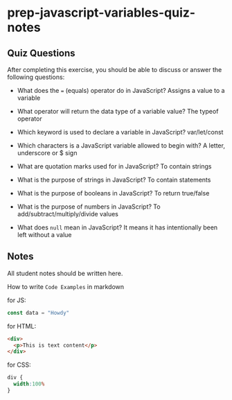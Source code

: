 # prep-javascript-variables-quiz-notes

## Quiz Questions

After completing this exercise, you should be able to discuss or answer the following questions:

- What does the `=` (equals) operator do in JavaScript?
 Assigns a value to a variable

- What operator will return the data type of a variable value?
The typeof operator

- Which keyword is used to declare a variable in JavaScript?
var/let/const

- Which characters is a JavaScript variable allowed to begin with?
A letter, underscore or $ sign

- What are quotation marks used for in JavaScript?
To contain strings

- What is the purpose of strings in JavaScript?
To contain statements

- What is the purpose of booleans in JavaScript?
To return true/false

- What is the purpose of numbers in JavaScript?
To add/subtract/multiply/divide values

- What does `null` mean in JavaScript?
It means it has intentionally been left without a value

## Notes

All student notes should be written here.


How to write `Code Examples` in markdown

for JS:
```javascript
const data = "Howdy"
```

for HTML:
```html
<div>
  <p>This is text content</p>
</div>
```

for CSS:
```css
div {
  width:100%
}
```
